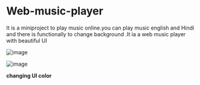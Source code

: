 # Web-music-player
It is a miniproject to play music online.you can play music english and Hindi and there is functionally to
change background .It ia a web music player with beautiful UI





![image](https://github.com/IotchulindraRai/Web-music-player/assets/87846923/9e43fd01-cbbf-48a1-b55c-2591ab1c7d69)





![image](https://github.com/IotchulindraRai/Web-music-player/assets/87846923/d06600d4-b31b-4f4e-a5b4-efc521686993)

 **changing UI color**
